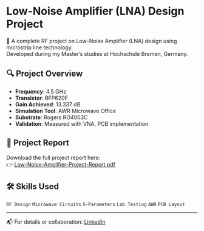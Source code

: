 # Low-Noise Amplifier (LNA) Design Project

📡 A complete RF project on Low-Noise Amplifier (LNA) design using microstrip line technology.  
Developed during my Master’s studies at Hochschule Bremen, Germany.

## 🔍 Project Overview

- **Frequency**: 4.5 GHz
- **Transistor**: BFP620F
- **Gain Achieved**: 13.337 dB
- **Simulation Tool**: AWR Microwave Office
- **Substrate**: Rogers RO4003C
- **Validation**: Measured with VNA, PCB implementation

## 📄 Project Report

Download the full project report here:  
👉 [Low-Noise-Amplifier-Project-Report.pdf](./Low-Noise-Amplifier-Project-Report.pdf)

## 🛠️ Skills Used

`RF Design` `Microwave Circuits` `S-Parameters` `Lab Testing` `AWR` `PCB Layout`

---

📬 For details or collaboration: [LinkedIn](https://www.linkedin.com/in/md-jahangir02)
